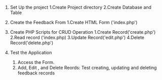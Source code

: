 1. Set Up the project
   1.Create Project directory
   2.Create Database and Table

2. Create the Feedback From
   1.Create HTML Form ('index.php')

3. Create PHP Scripts for CRUD Operation
   1.Create Record('create.php')
   2.Read record ('index.php)
   3.Update Record('edit.php')
   4.Delete Record('delete.php')

4. Test the Application
   1. Access the Form.
   2. Add, Edit , and Delete Reords:
      Test creating, updating and deleting feedback records
